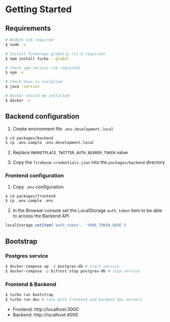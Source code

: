 # Getting Started

## Requirements

```bash
# NodeJS v16 required
$ node -v

# Install Turborepo globally (v1.8 required)
$ npm install turbo --global

# Check npm version (v9 required)
$ npm -v

# Check Java is installed
$ java -version

# Docker should be installed
$ docker -v
```

## Backend configuration

1. Create environment file `.env.development.local`

```bash
$ cd packages/backend
$ cp .env.sample .env.development.local
```

2. Replace `MARKETPLACE_TWITTER_AUTH_BEARER_TOKEN` value

3. Copy the `firebase-credentials.json` into the `packages/backend` directory

### Frontend configuration

1. Copy `.env` configuration

```bash
$ cd packages/frontend
$ cp .env.sample .env
```

2. In the Browser console set the LocalStorage `auth_token` item to be able to access the Backend API

```js
localStorage.setItem('auth_token', 'YOUR_TOKEN_HERE')
```

## Bootstrap

### Postgres service

```bash
$ docker-compose up -d postgres-db # start service
$ docker-compose -p bifrost stop postgres-db # stop service
```

### Frontend & Backend

```bash
$ turbo run bootstrap
$ turbo run dev # runs both frontend and backend dev servers
```

- Frontend: http://localhost:3000
- Backend: http://localhost:4000
